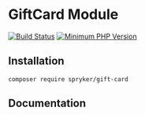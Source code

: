 # GiftCard Module
[![Build Status](https://travis-ci.org/spryker/gift-card.svg)](https://travis-ci.org/spryker/gift-card)
[![Minimum PHP Version](https://img.shields.io/badge/php-%3E%3D%207.3-8892BF.svg)](https://php.net/)

## Installation

```
composer require spryker/gift-card
```

## Documentation
